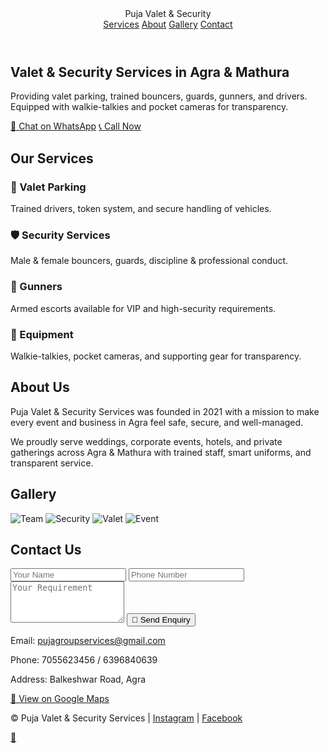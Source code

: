 <html lang="en">
<head>
  <meta charset="utf-8" />
  <meta name="viewport" content="width=device-width, initial-scale=1" />
  <Title>Puja Valet & Security Services | Agra & Mathura</Title>
  <meta name="description" content="Trusted valet & security services in Agra & Mathura. Valet parking, bouncers, guards, gunners & drivers with walkie-talkies and pocket cameras." />
  <link rel="stylesheet" href="style.css">
  <script defer src="script.js"></script>
</head>
<body>
  <!-- Header -->
  <header>
    <div class="logo">Puja Valet & Security</div>
    <nav>
      <a href="#services">Services</a>
      <a href="#about">About</a>
      <a href="#gallery">Gallery</a>
      <a href="#contact">Contact</a>
    </nav>
  </header>

  <!-- Hero -->
  <section class="hero">
    <h1>Valet & Security Services in Agra & Mathura</h1>
    <p>Providing valet parking, trained bouncers, guards, gunners, and drivers. Equipped with walkie-talkies and pocket cameras for transparency.</p>
    <a class="btn" href="https://wa.me/919837088830" target="_blank">💬 Chat on WhatsApp</a>
    <a class="btn" href="tel:+917055623456">📞 Call Now</a>
  </section>

  <!-- Services -->
  <section id="services" class="section">
    <h2>Our Services</h2>
    <div class="grid">
      <div class="card"><h3>🚗 Valet Parking</h3><p>Trained drivers, token system, and secure handling of vehicles.</p></div>
      <div class="card"><h3>🛡️ Security Services</h3><p>Male & female bouncers, guards, discipline & professional conduct.</p></div>
      <div class="card"><h3>🔫 Gunners</h3><p>Armed escorts available for VIP and high-security requirements.</p></div>
      <div class="card"><h3>📡 Equipment</h3><p>Walkie-talkies, pocket cameras, and supporting gear for transparency.</p></div>
    </div>
  </section>

  <!-- About -->
  <section id="about" class="section">
    <h2>About Us</h2>
    <p>Puja Valet & Security Services was founded in 2021 with a mission to make every event and business in Agra feel safe, secure, and well-managed.</p>
    <p>We proudly serve weddings, corporate events, hotels, and private gatherings across Agra & Mathura with trained staff, smart uniforms, and transparent service.</p>
  </section>

  <!-- Gallery -->
  <section id="gallery" class="section">
    <h2>Gallery</h2>
    <div class="grid gallery">
      <img src="images/image1.jpg" alt="Team">
      <img src="images/image2.jpg" alt="Security">
      <img src="images/image3.jpg" alt="Valet">
      <img src="images/image4.jpg" alt="Event">
    </div>
  </section>

  <!-- Contact -->
  <section id="contact" class="section">
    <h2>Contact Us</h2>
    <form>
      <input type="text" placeholder="Your Name" required>
      <input type="tel" placeholder="Phone Number" required>
      <textarea placeholder="Your Requirement" rows="4"></textarea>
      <button class="btn" type="submit">📩 Send Enquiry</button>
    </form>
    <p>Email: <a href="mailto:pujagroupservices@gmail.com">pujagroupservices@gmail.com</a></p>
    <p>Phone: 7055623456 / 6396840639</p>
    <p>Address: Balkeshwar Road, Agra</p>
    <p><a class="btn" href="https://maps.app.goo.gl/yzHWbBohZaD4LTWy6" target="_blank">📍 View on Google Maps</a></p>
  </section>

  <!-- Footer -->
  <footer>
    <p>© <span id="year"></span> Puja Valet & Security Services | 
      <a href="https://www.instagram.com/pujasecurityvalet" target="_blank">Instagram</a> | 
      <a href="https://www.facebook.com/profile.php?id=61579032548759" target="_blank">Facebook</a>
    </p>
  </footer>

  <!-- Floating WhatsApp -->
  <a href="https://wa.me/919837088830" class="whatsapp" target="_blank">💬</a>
</body>
</html>

